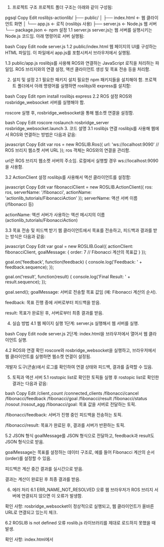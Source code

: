 1. 프로젝트 구조
프로젝트 폴더 구조는 아래와 같이 구성됨:

pgsql
Copy
Edit
roslibjs-actionlib/
├── public/
│   ├── index.html    ← 웹 클라이언트 화면
│   └── app.js        ← 로직 (roslibjs 사용)
├── server.js         ← Node.js 웹 서버
└── package.json      ← npm 설정
1.1 server.js
server.js는 웹 서버를 실행시키는 Node.js 코드임. 아래 명령어로 서버 실행됨:

bash
Copy
Edit
node server.js
1.2 public/index.html
웹 페이지의 UI를 구성하는 HTML 파일임. 이 파일에서 app.js를 포함시켜서 브라우저에서 실행됨.

1.3 public/app.js
roslibjs를 사용해 ROS와 연결하는 JavaScript 로직을 처리하는 파일임. ROS 브리지와의 연결 설정, 액션 클라이언트 생성 및 목표 전송 등을 처리함.

2. 설치 및 설정
2.1 필요한 패키지 설치
필요한 npm 패키지들을 설치해야 함. 프로젝트 폴더에서 아래 명령어를 실행하면 roslibjs와 express를 설치함:

bash
Copy
Edit
npm install roslibjs express
2.2 ROS 설정
ROS와 rosbridge_websocket 서버를 실행해야 함.

roscore 실행 후, rosbridge_websocket을 통해 웹소켓 연결을 설정함.

bash
Copy
Edit
roscore
roslaunch rosbridge_server rosbridge_websocket.launch
3. 코드 설명
3.1 roslibjs 연결
roslibjs를 사용해 웹에서 ROS와 연결하는 방법은 다음과 같음:

javascript
Copy
Edit
var ros = new ROSLIB.Ros({
    url: 'ws://localhost:9090'  // ROS 브리지 웹소켓 서버 URL
});
ros 객체는 ROS와의 연결을 관리함.

url은 ROS 브리지 웹소켓 서버의 주소임. 로컬에서 실행할 경우 ws://localhost:9090을 사용함.

3.2 ActionClient 설정
roslibjs를 사용해서 액션 클라이언트를 설정함:

javascript
Copy
Edit
var fibonacciClient = new ROSLIB.ActionClient({
    ros: ros,
    serverName: '/fibonacci',
    actionName: 'actionlib_tutorials/FibonacciAction'
});
serverName: 액션 서버 이름 (/fibonacci 등)

actionName: 액션 서버가 사용하는 액션 메시지의 이름 (actionlib_tutorials/FibonacciAction)

3.3 목표 전송 및 피드백 받기
웹 클라이언트에서 목표를 전송하고, 피드백과 결과를 받는 방식은 다음과 같음:

javascript
Copy
Edit
var goal = new ROSLIB.Goal({
    actionClient: fibonacciClient,
    goalMessage: {
        order: 7  // Fibonacci 계산의 목표값
    }
});

goal.on('feedback', function(feedback) {
    console.log('Feedback: ' + feedback.sequence);
});

goal.on('result', function(result) {
    console.log('Final Result: ' + result.sequence);
});

goal.send();
goalMessage: 서버로 전송할 목표 값임 (예: Fibonacci 계산의 순서).

feedback: 목표 진행 중에 서버로부터 피드백을 받음.

result: 목표가 완료된 후, 서버로부터 최종 결과를 받음.

4. 실습 방법
4.1 웹 페이지 실행
1단계: server.js 실행해서 웹 서버를 실행.

bash
Copy
Edit
node server.js
2단계: index.html을 브라우저에서 열어서 웹 클라이언트 실행.

4.2 ROS와 연결 확인
roscore와 rosbridge_websocket을 실행하고, 브라우저에서 웹 클라이언트를 실행하면 웹소켓 연결이 설정됨.

개발자 도구(콘솔)에서 로그를 확인하여 연결 상태와 피드백, 결과를 출력할 수 있음.

5. 토픽과 액션 서버
5.1 rostopic list로 확인한 토픽들
실행 후 rostopic list로 확인한 결과는 다음과 같음:

bash
Copy
Edit
/client_count
/connected_clients
/fibonacci/cancel
/fibonacci/feedback
/fibonacci/goal
/fibonacci/result
/fibonacci/status
/rosout
/rosout_agg
/fibonacci/goal: 목표 값을 서버로 전달하는 토픽.

/fibonacci/feedback: 서버가 진행 중인 피드백을 전송하는 토픽.

/fibonacci/result: 목표가 완료된 후, 결과를 서버가 반환하는 토픽.

5.2 JSON 형식
goalMessage를 JSON 형식으로 전달하고, feedback과 result도 JSON 형식으로 받음.

goalMessage는 목표를 설정하는 데이터 구조로, 예를 들어 Fibonacci 계산의 순서(order)를 설정할 수 있음.

피드백은 계산 중간 결과를 실시간으로 받음.

결과는 계산이 완료된 후 최종 결과를 받음.

6. 에러 처리
6.1 ERR_NAME_NOT_RESOLVED 오류
웹 브라우저가 ROS 브리지 서버에 연결되지 않으면 이 오류가 발생함.

확인 사항: rosbridge_websocket이 정상적으로 실행되고, 웹 클라이언트가 올바른 URL로 연결되고 있는지 체크.

6.2 ROSLIB is not defined 오류
roslib.js 라이브러리를 제대로 로드하지 못했을 때 발생.

확인 사항: index.html에서 <script src="roslib.js"></
